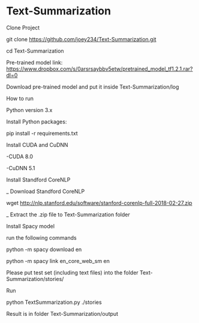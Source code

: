 # Text-Summarization

Clone Project

git clone https://github.com/joey234/Text-Summarization.git

cd Text-Summarization


Pre-trained model link: https://www.dropbox.com/s/0arsrsaybbv5etw/pretrained_model_tf1.2.1.rar?dl=0

Download pre-trained model and put it inside Text-Summarization/log

How to run

Python version 3.x

Install Python packages:

pip install -r requirements.txt


Install CUDA and CuDNN

-CUDA 8.0

-CuDNN 5.1

Install Standford CoreNLP

_ Download Standford CoreNLP

wget http://nlp.stanford.edu/software/stanford-corenlp-full-2018-02-27.zip

_ Extract the .zip file to Text-Summarization folder
 
Install Spacy model

run the following commands

python -m spacy download en

python -m spacy link en_core_web_sm en


Please put test set (including text files) into the folder Text-Summarization/stories/

Run

python TextSummarization.py ./stories

Result is in folder Text-Summarization/output
